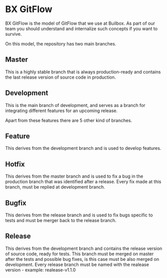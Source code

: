 
# BX GitFlow

BX GitFlow is the model of GitFlow that we use at Builbox. As part of our team you should understand and internalize such concepts if you want to survive.

On this model, the repository has two main branches.

## Master
  This is a highly stable branch that is always production-ready and contains the last release version of source code in production.

## Development
  This is the main branch of development, and serves as a branch for integrating different features for an upcoming release.


Apart from these features there are 5 other kind of branches.

## Feature
  This derives from the development branch and is used to develop features.

## Hotfix
  This derives from the master branch and is used to fix a bug in the production branch that was identified after a release. Every fix made at this branch, must be replied at development branch.
  
## Bugfix
  This derives from the release branch and is used to fix bugs specific to tests and must be merger back to the release branch.
  
## Release 
  This derives from the development branch and contains the release version of source code, ready for tests. This branch must be merged on master after the tests and possible bug fixes, is this case must be also merged on development. Every release branch must be named with the realease version - example: realease-v1.1.0
  
  

